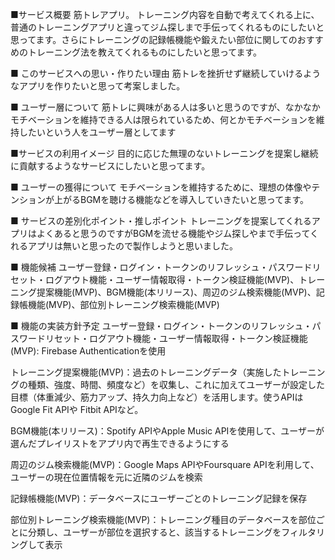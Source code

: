 ■サービス概要
筋トレアプリ。
トレーニング内容を自動で考えてくれる上に、普通のトレーニングアプリと違ってジム探しまで手伝ってくれるものにしたいと思ってます。さらにトレーニングの記録帳機能や鍛えたい部位に関してのおすすめのトレーニング法を教えてくれるものにしたいと思ってます。

■ このサービスへの思い・作りたい理由
筋トレを挫折せず継続していけるようなアプリを作りたいと思って考案しました。

■ ユーザー層について
筋トレに興味がある人は多いと思うのですが、なかなかモチベーションを維持できる人は限られているため、何とかモチベーションを維持したいという人をユーザー層としてます

■サービスの利用イメージ
目的に応じた無理のないトレーニングを提案し継続に貢献するようなサービスにしたいと思ってます。

■ ユーザーの獲得について
モチベーションを維持するために、理想の体像やテンションが上がるBGMを聴ける機能などを導入していきたいと思ってます。

■ サービスの差別化ポイント・推しポイント
トレーニングを提案してくれるアプリはよくあると思うのですがBGMを流せる機能やジム探しやまで手伝ってくれるアプリは無いと思ったので製作しようと思いました。

■ 機能候補
ユーザー登録・ログイン・トークンのリフレッシュ・パスワードリセット・ログアウト機能・ユーザー情報取得・トークン検証機能(MVP)、トレーニング提案機能(MVP)、BGM機能(本リリース)、周辺のジム検索機能(MVP)、記録帳機能(MVP)、部位別トレーニング検索機能(MVP)

■ 機能の実装方針予定
ユーザー登録・ログイン・トークンのリフレッシュ・パスワードリセット・ログアウト機能・ユーザー情報取得・トークン検証機能(MVP): Firebase Authenticationを使用

トレーニング提案機能(MVP)：過去のトレーニングデータ（実施したトレーニングの種類、強度、時間、頻度など）を収集し、これに加えてユーザーが設定した目標（体重減少、筋力アップ、持久力向上など）を活用します。使うAPIはGoogle Fit APIや Fitbit APIなど。

BGM機能(本リリース)：Spotify APIやApple Music APIを使用して、ユーザーが選んだプレイリストをアプリ内で再生できるようにする

周辺のジム検索機能(MVP)：Google Maps APIやFoursquare APIを利用して、ユーザーの現在位置情報を元に近隣のジムを検索

記録帳機能(MVP)：データベースにユーザーごとのトレーニング記録を保存

部位別トレーニング検索機能(MVP)：トレーニング種目のデータベースを部位ごとに分類し、ユーザーが部位を選択すると、該当するトレーニングをフィルタリングして表示